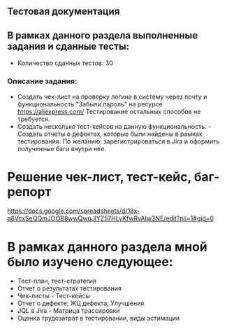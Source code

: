 ## Тестовая документация
## В рамках данного раздела выполненные задания и сданные тесты:
- Количество сданных тестов: 30
### Описание задания:
- Создать чек-лист на проверку логина в систему через почту и функциональность "Забыли пароль" на ресурсе https://aliexpress.com/ Тестирование остальных способов не требуется.
- Создать несколько тест-кейсов на данную функциональность. - Создать отчеты о дефектах, которые были найдены в рамках тестирования.
 По желанию: зарегистрироваться в Jira и оформить полученные баги внутри нее.
# Решение чек-лист, тест-кейс, баг-репорт
https://docs.google.com/spreadsheets/d/18x-a8VcxSeQQmJOOB8wwQwuJlYZ57HLyKfwRvAIw3NE/edit?pli=1#gid=0
# В рамках данного раздела мной было изучено следующее:
- Тест-план, тест-стратегия 
- Отчет о результатах тестирования
- Чек-листы - Тест-кейсы 
- Отчет о дефекте; ЖЦ дефекта; Улучшения
- JQL в Jira - Матрица трассировки
- Оценка трудозатрат в тестировании, виды эстимации
